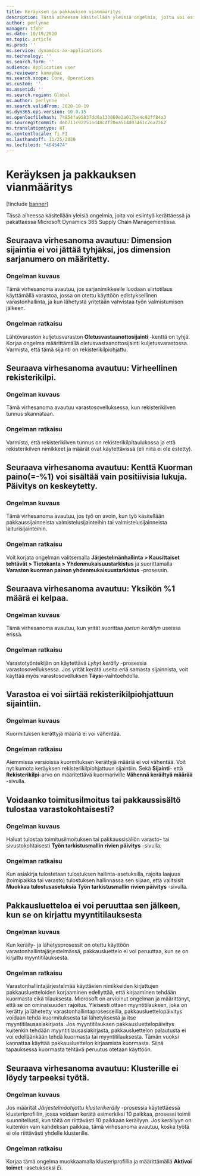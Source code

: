 ```yaml
---
title: Keräyksen ja pakkauksen vianmääritys
description: Tässä aiheessa käsitellään yleisiä ongelmia, joita voi esiintyä kerättäessä ja pakattaessa Microsoft Dynamics 365 Supply Chain Managementissa.
author: perlynne
manager: tfehr
ms.date: 10/19/2020
ms.topic: article
ms.prod: ''
ms.service: dynamics-ax-applications
ms.technology: ''
ms.search.form: ''
audience: Application user
ms.reviewer: kamaybac
ms.search.scope: Core, Operations
ms.custom: ''
ms.assetid: ''
ms.search.region: Global
ms.author: perlynne
ms.search.validFrom: 2020-10-19
ms.dyn365.ops.version: 10.0.15
ms.openlocfilehash: 74854fa95837dd8a133860e2a017be4c92ff84a3
ms.sourcegitcommit: deb711c92251ed48cdf20ea514d03461c26a2262
ms.translationtype: HT
ms.contentlocale: fi-FI
ms.lasthandoff: 11/25/2020
ms.locfileid: "4645474"
---
```

# <a name="troubleshoot-picking-and-packing"></a>Keräyksen ja pakkauksen vianmääritys

[!include [banner](../includes/banner.md)]

Tässä aiheessa käsitellään yleisiä ongelmia, joita voi esiintyä kerättäessä ja pakattaessa Microsoft Dynamics 365 Supply Chain Managementissa.

## <a name="i-receive-the-following-error-message-dimension-location-cant-be-left-blank-if-dimension-serial-number-is-set"></a>Seuraava virhesanoma avautuu: Dimension sijaintia ei voi jättää tyhjäksi, jos dimension sarjanumero on määritetty.

### <a name="issue-description"></a>Ongelman kuvaus

Tämä virhesanoma avautuu, jos sarjanimikkeelle luodaan siirtotilaus käyttämällä varastoa, jossa on otettu käyttöön edistyksellinen varastonhallinta, ja kun lähetystä yritetään vahvistaa työn valmistumisen jälkeen.

### <a name="issue-resolution"></a>Ongelman ratkaisu

Lähtövaraston kuljetusvaraston **Oletusvastaanottosijainti** -kenttä on tyhjä. Korjaa ongelma määrittämällä oletusvastaanottosijainti kuljetusvarastossa. Varmista, että tämä sijainti on rekisterikilpiohjattu.

## <a name="i-receive-the-following-error-message-invalid-license-plate"></a>Seuraava virhesanoma avautuu: Virheellinen rekisterikilpi.

### <a name="issue-description"></a>Ongelman kuvaus

Tämä virhesanoma avautuu varastosovelluksessa, kun rekisterikilven tunnus skannataan.

### <a name="issue-resolution"></a>Ongelman ratkaisu

Varmista, että rekisterikilven tunnus on rekisterikilpitaulukossa ja että rekisterikilven nimikkeet ja määrät ovat käytettävissä (eli niitä ei ole estetty).

## <a name="i-receive-the-following-error-message-field-load-weight-1-can-only-contain-positive-numbers-update-has-been-canceled"></a>Seuraava virhesanoma avautuu: Kenttä Kuorman paino(=-%1) voi sisältää vain positiivisia lukuja. Päivitys on keskeytetty.

### <a name="issue-description"></a>Ongelman kuvaus

Tämä virhesanoma avautuu, jos työ on avoin, kun työ käsitellään pakkaussijainneista valmistelusijainteihin tai valmistelusijainneista laiturisijainteihin.

### <a name="issue-resolution"></a>Ongelman ratkaisu

Voit korjata ongelman valitsemalla **Järjestelmänhallinta \> Kausittaiset tehtävät \> Tietokanta \> Yhdenmukaisuustarkistus** ja suorittamalla **Varaston kuorman painon yhdenmukaisuustarkistus** -prosessin.

## <a name="i-receive-the-following-error-message-the-quantity-is-not-valid-for-unit-1"></a>Seuraava virhesanoma avautuu: Yksikön %1 määrä ei kelpaa.

### <a name="issue-description"></a>Ongelman kuvaus

Tämä virhesanoma avautuu, kun yrität suorittaa *jaetun keräilyn* useissa erissä.

### <a name="issue-resolution"></a>Ongelman ratkaisu

Varastotyöntekijän on käytettävä *Lyhyt keräily* -prosessia varastosovelluksessa. Jos yrität kerätä useita eriä samasta sijainnista, voit käyttää myös varastosovelluksen **Täysi**-vaihtoehdolla.

## <a name="i-cant-move-inventory-to-a-location-that-is-license-platecontrolled"></a>Varastoa ei voi siirtää rekisterikilpiohjattuun sijaintiin.

### <a name="issue-description"></a>Ongelman kuvaus

Kuormituksen kerättyjä määriä ei voi vähentää.

### <a name="issue-resolution"></a>Ongelman ratkaisu

Aiemmissa versioissa kuormituksen kerättyjä määriä ei voi vähentää. Voit nyt kumota keräyksen rekisterikilpiohjattuun sijaintiin. Sekä **Sijainti**- että **Rekisterikilpi**-arvo on määritettävä kuormariville **Vähennä keräiltyä määrää** -sivulla.

## <a name="can-i-print-a-delivery-note-or-packing-content-by-warehouse"></a>Voidaanko toimitusilmoitus tai pakkaussisältö tulostaa varastokohtaisesti?

### <a name="issue-description"></a>Ongelman kuvaus

Haluat tulostaa toimitusilmoituksen tai pakkaussisällön varasto- tai sivustokohtaisesti **Työn tarkistusmallin rivien päivitys** -sivulla.

### <a name="issue-resolution"></a>Ongelman ratkaisu

Kun asiakirja tulostetaan tulostuksen hallinta-asetuksilla, rajoita laajuus (toimipaikka tai varasto) tulostuksen hallinnassa sen sijaan, että valitsisit **Muokkaa tulostusasetuksia** **Työn tarkistusmallin rivien päivitys** -sivulla.

## <a name="i-cant-cancel-a-packing-slip-after-its-posted-from-a-sales-order"></a>Pakkausluetteloa ei voi peruuttaa sen jälkeen, kun se on kirjattu myyntitilauksesta

### <a name="issue-description"></a>Ongelman kuvaus

Kun keräily- ja lähetysprosessit on otettu käyttöön varastonhallintajärjestelmässä, pakkausluettelo ei voi peruuttaa, kun se on kirjattu myyntitilauksesta.

### <a name="issue-resolution"></a>Ongelman ratkaisu

Varastonhallintajärjestelmää käyttävien nimikkeiden kirjattujen pakkausluetteloiden korjaaminen edellyttää, että kirjaaminen tehdään kuormasta eikä tilauksesta. Microsoft on arvioinut ongelman ja määrittänyt, että se on ominaisuuden rajoitus. Yleisesti ottaen myyntitilauksen, joka on kerätty ja lähetetty varastonhallintaprosesseilla, pakkausluettelopäivitys voidaan tehdä kuormituksesta tai lähetyksestä ja itse myyntitilausasiakirjasta. Jos myyntitilauksen pakkausluettelopäivitys kuitenkin tehdään myyntitilausasiakirjasta, pakkausluettelon palautusta ei voi edelläänkään tehdä kuormasta tai myyntitilauksesta. Tämän vuoksi kannattaa käyttää pakkausluettelon kirjaamista kuormasta. Siinä tapauksessa kuormasta tehtävä peruutus otetaan käyttöön.

## <a name="i-receive-the-following-error-message-not-enough-work-can-be-found-for-cluster"></a>Seuraava virhesanoma avautuu: Klusterille ei löydy tarpeeksi työtä.

### <a name="issue-description"></a>Ongelman kuvaus

Jos määrität *Järjestelmäohjattu klusterikeräily* -prosessia käytettäessä klusteriprofiilin, jossa voidaan kerätä esimerkiksi 10 paikkaa, prosessi toimii suunnitellusti, kun töitä on riittävästi 10 paikkaan keräilyyn. Jos keräilyyn on kuitenkin vain kahdeksan paikkaa, tämä virhesanoma avautuu, koska työtä ei ole riittävästi yhdelle klusterille.

### <a name="issue-resolution"></a>Ongelman ratkaisu

Korjaa tämä ongelma muokkaamalla klusteriprofiilia ja määrittämällä **Aktivoi toimet** -asetukseksi *Ei*.
